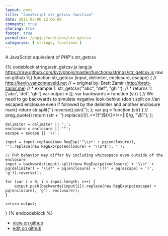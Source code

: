 ```yaml
---
layout: post
title: "JavaScript str_getcsv function"
date: 2011-02-06 12:00:00
comments: true
sharing: true
footer: true
permalink: /phpjs/functions/str_getcsv
categories: [ strings, functions ]
---
```

A JavaScript equivalent of PHP's str_getcsv
<!-- more -->
{% codeblock strings/str_getcsv.js lang:js https://raw.github.com/kvz/phpjs/master/functions/strings/str_getcsv.js raw on github %}
function str_getcsv (input, delimiter, enclosure, escape) {
    // http://kevin.vanzonneveld.net
    // +   original by: Brett Zamir (http://brett-zamir.me)
    // *     example 1: str_getcsv('"abc", "def", "ghi"');
    // *     returns 1: ['abc', 'def', 'ghi']
    var output = [];
    var backwards = function (str) { // We need to go backwards to simulate negative look-behind (don't split on 
        //an escaped enclosure even if followed by the delimiter and another enclosure mark)
        return str.split('').reverse().join('');
    };
    var pq = function (str) { // preg_quote()
        return (str + '').replace(/([\\\.\+\*\?\[\^\]\$\(\)\{\}\=\!\<\>\|\:])/g, "\\$1");
    };

    delimiter = delimiter || ',';
    enclosure = enclosure || '"';
    escape = escape || '\\';

    input = input.replace(new RegExp('^\\s*' + pq(enclosure)), '').replace(new RegExp(pq(enclosure) + '\\s*$'), '');

    // PHP behavior may differ by including whitespace even outside of the enclosure
    input = backwards(input).split(new RegExp(pq(enclosure) + '\\s*' + pq(delimiter) + '\\s*' + pq(enclosure) + '(?!' + pq(escape) + ')', 'g')).reverse();

    for (var i = 0; i < input.length; i++) {
        output.push(backwards(input[i]).replace(new RegExp(pq(escape) + pq(enclosure), 'g'), enclosure));
    }

    return output;
}
{% endcodeblock %}
<ul>
 <li><a href="https://github.com/kvz/phpjs/blob/master/functions/strings/str_getcsv.js">view on github</a></li>
 <li><a href="https://github.com/kvz/phpjs/edit/master/functions/strings/str_getcsv.js">edit on github</a></li>
</ul>

